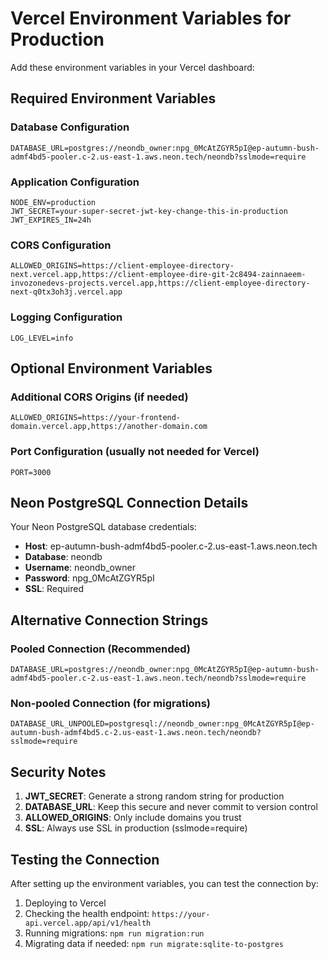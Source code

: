 # Vercel Environment Variables for Production

Add these environment variables in your Vercel dashboard:

## Required Environment Variables

### Database Configuration
```
DATABASE_URL=postgres://neondb_owner:npg_0McAtZGYR5pI@ep-autumn-bush-admf4bd5-pooler.c-2.us-east-1.aws.neon.tech/neondb?sslmode=require
```

### Application Configuration
```
NODE_ENV=production
JWT_SECRET=your-super-secret-jwt-key-change-this-in-production
JWT_EXPIRES_IN=24h
```

### CORS Configuration
```
ALLOWED_ORIGINS=https://client-employee-directory-next.vercel.app,https://client-employee-dire-git-2c8494-zainnaeem-invozonedevs-projects.vercel.app,https://client-employee-directory-next-q0tx3oh3j.vercel.app
```

### Logging Configuration
```
LOG_LEVEL=info
```

## Optional Environment Variables

### Additional CORS Origins (if needed)
```
ALLOWED_ORIGINS=https://your-frontend-domain.vercel.app,https://another-domain.com
```

### Port Configuration (usually not needed for Vercel)
```
PORT=3000
```

## Neon PostgreSQL Connection Details

Your Neon PostgreSQL database credentials:

- **Host**: ep-autumn-bush-admf4bd5-pooler.c-2.us-east-1.aws.neon.tech
- **Database**: neondb
- **Username**: neondb_owner
- **Password**: npg_0McAtZGYR5pI
- **SSL**: Required

## Alternative Connection Strings

### Pooled Connection (Recommended)
```
DATABASE_URL=postgres://neondb_owner:npg_0McAtZGYR5pI@ep-autumn-bush-admf4bd5-pooler.c-2.us-east-1.aws.neon.tech/neondb?sslmode=require
```

### Non-pooled Connection (for migrations)
```
DATABASE_URL_UNPOOLED=postgresql://neondb_owner:npg_0McAtZGYR5pI@ep-autumn-bush-admf4bd5.c-2.us-east-1.aws.neon.tech/neondb?sslmode=require
```

## Security Notes

1. **JWT_SECRET**: Generate a strong random string for production
2. **DATABASE_URL**: Keep this secure and never commit to version control
3. **ALLOWED_ORIGINS**: Only include domains you trust
4. **SSL**: Always use SSL in production (sslmode=require)

## Testing the Connection

After setting up the environment variables, you can test the connection by:

1. Deploying to Vercel
2. Checking the health endpoint: `https://your-api.vercel.app/api/v1/health`
3. Running migrations: `npm run migration:run`
4. Migrating data if needed: `npm run migrate:sqlite-to-postgres` 